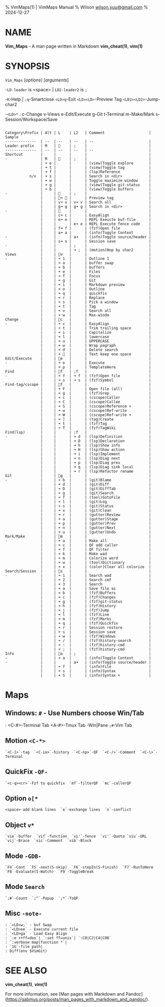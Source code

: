 % VimMaps(1) | VimMaps Manual
% Wilson  wilson.yuu@gmail.com
% 2024-12-27

NAME
===
**Vim_Maps** - A man page written in Markdown
**vim_cheat(1)**, **vim(1)**

SYNOPSIS
===
`Vim_Maps` [*options*] [*arguments*]

-`LD-leader` is \<space\>  | `LD2-leader2` is `;`

-`K`-Help | `;q`-Smartclose  `<LD>q`-Exit `<LD><LD>`-Preview Tag `<LD2><LD2>`-Jump-char2

-`<LD>*`     : c-Change  v-Views  e-Edit/Execute  g-Git  t-Terminal  m-Make/Mark  s-Session/Workspace/Save

```plaintext

Category\Prefix | Alt | L    | L2   | Comment                    | Sample
--------------  | --  | --   | --   | --                         |
Leader prefix   | M   | 󱁐    | ;    |                            |
--------------  | --  | --   | --   | --                         |
Shortcut        |     |      |      |                            |
-               | M   | 󱁐    | ;    |                            |
                | ➜ e |      |      | (view)Toggle explore       |
                | ➜ t |      |      | (view)Toggle tag           |
                | ➜ f |      |      | (lsp)Reference             |
           n/v  | ➜ s |      |      | Search in <dir>            |
                | ➜ w |      |      | Toggle maximize window     |
                | ➜ g |      |      | (view)Toggle git-status    |
                | ➜ b |      |      | (view)Toggle buffers       |
-               |     | 󱁐    | ;    |                            |
                |     | 󱁐➜ 󱁐 |      | Preview tag                |
                |     | v➜ v | v➜ v | Search all                 |
                |     | g➜ g | g➜ g | Search in <dir>            |
-               |     | 󱁐    |      |                            |
                |     | c➜ c |      | EasyAlign                  |
                |     | e➜ e |      | REPL Exeucte buf-file      |
                |     |      | e➜ e | REPL Execute fence code    |
                |     | f➜ f |      | (fzf)Open file             |
                |     | a➜ a |      | (info)Toggle Context       |
-               |     |      | a➜   | (info)Toggle source/header |
                |     | s➜ s |      | Session save               |
-               |     |      | ;    |                            |
                |     |      | ➜ ;  | (motion)Hop by char2       |
Views           |     | 󱁐v   |      |                            |
-               |     | ➜ 1  |      | Outline 1                  |
                |     | ➜ a  |      | buffer swap                |
                |     | ➜ b  |      | buffers                    |
                |     | ➜ e  |      | Files                      |
                |     | ➜ f  |      | Focus                      |
                |     | ➜ g  |      | Git                        |
                |     | ➜ i  |      | Markdown preview           |
                |     | ➜ o  |      | Outline                    |
                |     | ➜ q  |      | quickfix                   |
                |     | ➜ r  |      | Replace                    |
                |     | ➜ s  |      | Pick a window              |
                |     | ➜ t  |      | Tag                        |
                |     | ➜ v  |      | Search all                 |
                |     | ➜ w  |      | Max-windo                  |
Change          |     | 󱁐c   |      |                            |
-               |     | ➜ c  |      | EasyAlign                  |
                |     | ➜ t  |      | Trim trailing space        |
                |     | ➜ i  |      | Capitalize                 |
                |     | ➜ l  |      | lowercase                  |
                |     | ➜ u  |      | UPPERCASE                  |
                |     | ➜ w  |      | Wrap pagraph               |
                |     | ➜ d  |      | Delete search              |
                |     | ➜ 󱁐  |      | Text keep one space        |
Edit/Execute    |     | 󱁐e   |      |                            |
-               |     | ➜ e  |      | Execute                    |
                |     | ➜ p  |      | TemplateHere               |
Find            |     | 󱁐f   | ;f   |                            |
-               |     | ➜ f  | ➜ f  | (fzf)Open file             |
                |     | ➜ s  | ➜ s  | (fzf)Symbol                |
Find-tag/cscope |     | 󱁐f   |      |                            |
                |     | ➜ F  |      | Open file (all)            |
                |     | ➜ g  |      | (fzf)Grep                  |
                |     | ➜ c  |      | (cscope)Caller             |
                |     | ➜ C  |      | (cscope)Callee             |
                |     | ➜ S  |      | (cscope)Reference +        |
                |     | ➜ w  |      | (cscope)Ref-write          |
                |     | ➜ W  |      | (cscope)Ref-write +        |
                |     | ➜ ]  |      | (tag)Create                |
                |     | ➜ t  |      | (fzf)Tag                   |
                |     | ➜ T  |      | (fzf)TagWiki               |
Find(lsp)       |     |      | ;f   |                            |
-               |     |      | ➜ d  | (lsp)Definition            |
                |     |      | ➜ D  | (lsp)Declaration           |
                |     |      | ➜ h  | (lsp)Show info             |
                |     |      | ➜ H  | (lsp)Show action           |
                |     |      | ➜ i  | (lsp)Implement             |
                |     |      | ➜ n  | (lsp)Diag next             |
                |     |      | ➜ p  | (lsp)Diag prev             |
                |     |      | ➜ q  | (lsp)Diag sink local       |
                |     |      | ➜ r  | (lsp)Refactor rename       |
Git             |     | 󱁐g   |      |                            |
-               |     | ➜ b  |      | (git)Blame                 |
                |     | ➜ d  |      | (git)Diff                  |
                |     | ➜ D  |      | (git)DiffTab               |
                |     | ➜ g  |      | (git)Search                |
                |     | ➜ f  |      | (tool)GotoFile             |
                |     | ➜ l  |      | (git)Log                   |
                |     | ➜ s  |      | (git)Status                |
                |     | ➜ x  |      | (git)Clean                 |
                |     | ➜ r  |      | (gutter)Review             |
                |     | ➜ a  |      | (gutter)Stage              |
                |     | ➜ p  |      | (gutter)Prev               |
                |     | ➜ n  |      | (gutter)Next               |
                |     | ➜ u  |      | (gutter)Undo               |
Mark/Make       |     | 󱁐m   |      |                            |
-               |     | ➜ a  |      | Make all                   |
                |     | ➜ c  |      | QF add caller              |
                |     | ➜ f  |      | QF filter                  |
                |     | ➜ k  |      | Make wad                   |
                |     | ➜ m  |      | Colorize word              |
                |     | ➜ w  |      | (tool)Dictionary           |
                |     | ➜ x  |      | (color)Clear all colorize  |
Search/Session  |     | 󱁐s   |      |                            |
-               |     | ➜ 1  |      | Search wad                 |
                |     | ➜ 2  |      | Search cmf                 |
                |     | ➜ 3  |      | Search                     |
                |     | ➜ a  |      | Save file as               |
                |     | ➜ b  |      | (fzf)Buffers               |
                |     | ➜ c  |      | (fzf)Changes               |
                |     | ➜ g  |      | (fzf)git-status            |
                |     | ➜ h  |      | (fzf)History               |
                |     | ➜ j  |      | (fzf)Jump                  |
                |     | ➜ l  |      | (fzf)Line                  |
                |     | ➜ m  |      | (fzf)Marks                 |
                |     | ➜ q  |      | (fzf)Quickfix              |
                |     | ➜ r  |      | Session restore            |
                |     | ➜ s  |      | Session save               |
                |     | ➜ w  |      | (fzf)Windows               |
                |     | ➜ /  |      | (fzf)history-search        |
                |     | ➜ :  |      | (fzf)history-cmd           |
                |     | ➜ ;  |      | (fzf)history-cmd           |
Info            |     | 󱁐a   | ;    |                            |
-               |     | ➜ a  |      | (info)Toggle Context       |
-               |     |      | a➜   | (info)Toggle source/header |
                |     | ➜ f  |      | (info)File                 |
                |     | ➜ s  |      | (info)Syntax               |
                |     | ➜ S  |      | (info)Syntax +             |

```

Maps
===

Windows: `#` - Use Numbers choose Win/Tab
---
:    <C-#>-Terminal Tab  <A-#>-Tmux Tab  <C-hjkl>-Win|Pane  `;#`-Vim Tab

Motion    `<C-*>`
---
    `<C-]>`-tag  `<C-io>`-history  `<C-np>`-QF  `<C-/>`-Comment  `<C-\>`-Terminal

QuickFix  `-QF-`
---
    `<c-q><cr>`-Fzf to quickfix  `mf`-filterQF  `mc`-callerQF

Option    `o[*`
---
    <space>-add blank lines  `e`-exchange lines  `n`-conflict

Object    `v*`
---
    `vie`-buffer  `vif`-function  `vi'`-fence  `vi'`-Quota `viu`-URL  `vij`-Brace  `vic`-Comment  `vib`-Block

Mode      `-GDB-`
---
    `F4`-Cont  `F5`-next(S-skip)  `F6`-stepIn(S-Finish)  `F7`-RunToHere  `F8`-Evaluate(S-Watch)  `F9`-ToggleBreak

Mode      `Search`
---
    `;#`-Count  `;^`-Popup  `;*`-ToQF

Misc      `-note-`
---
    : `<LD>w;` - buf Swap
    : `<LD>ee` - Execute current file
    : `<LD>ga` - Load Easy Align
    : `:e ++ff=dos`| `:set ff=unix`| `:C0|C2|C4|C08`
    : `:verbose map|function *`|
    : `1G`-file path|
    : Diff(env $VimGit)

SEE ALSO
===
**vim_cheat(1)**, **vim(1)**

For more information, see [Man pages with Markdown and Pandoc]
(https://gabmus.org/posts/man_pages_with_markdown_and_pandoc/).

